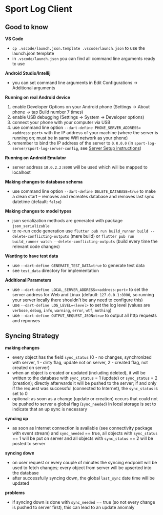 # Sport Log Client

## Good to know

**VS Code**

* `cp .vscode/launch.json.template .vscode/launch.json` to use the launch.json template
* in `.vscode/launch.json` you can find all command line arguments ready to use

**Android Studio/Intellij**

* you can set command line arguments in Edit Configurations &#8594; Additional arguments

**Running on real Android device**

1. enable Developer Options on your Android phone (Settings &#8594; About phone &#8594; tap Build number 7 times)
2. enable USB debugging (Settings &#8594; System &#8594; Developer options)
3. connect your phone with your computer via USB
4. use command line option `--dart-define PHONE_SERVER_ADDRESS=<address:port>` with the IP address of your machine (where the server is running on; must be in same Wifi network as your phone)
5. remember to bind the IP address of the server to `0.0.0.0` (in `sport-log-server/sport-log-server-config`, see [Server Setup instructions](../sport-log-server/README.md))

**Running on Android Emulator**

* server address `10.0.2.2:8000` will be used which will be mapped to localhost

**Making changes to database schema**

* use command line option `--dart-define DELETE_DATABASE=true` to make a clean start – removes and recreates database and removes last sync datetime (default: `false`)

**Making changes to model types**

* json serialization methods are generated with package `json_serializable`
* to re-run code generation use `flutter pub run build_runner build --delete-conflicting-outputs` (mere build) or `flutter pub run build_runner watch --delete-conflicting-outputs` (build every time the relevant code changes)

**Wanting to have test data**

* use `--dart-define GENERATE_TEST_DATA=true` to generate test data
* see `test_data` directory for implementation

**Additional Parameters**

* use `--dart-define LOCAL_SERVER_ADDRESS=<address:port>` to set the server address for Web and Linux (default: `127.0.0.1:8000`, so running your server locally there shouldn't be any need to configure this)
* use `--dart-define LOG_LEVEL=<level>` to set the log level (values are `verbose`, `debug`, `info`, `warning`, `error`, `wtf`, `nothing`)
* use `--dart-define OUTPUT_REQUEST_JSON=true` to output all http requests and reponses

## Syncing Strategy

**making changes**

* every object has the field `sync_status` (0 - no changes, synchronized with server, 1 - dirty flag, update not on server, 2 - created flag, not created on server)
* when an object is created or updated (including deleted), it will be written to the database with `sync_status` = 1 (update) or `sync_status` = 2 (creation); directly afterwards it will be pushed to the server; if and only if the request was successful (connected to Internet), the `sync_status` is set to 0
* optional: as soon as a change (update or creation) occurs that could not be pushed to server a global flag (`sync_needed`) in local storage is set to indicate that an up sync is necessary

**syncing up**

* as soon as Internet connection is available (see connectivity package with event stream) and `sync_needed` == true, all objects with `sync_status` == 1 will be put on server and all objects with `sync_status` == 2 will be posted to server

**syncing down**

* on user request or every couple of minutes the syncing endpoint will be used to fetch changes; every object from server will be upserted into the database
* after successfully syncing down, the global `last_sync` date time will be updated

**problems**

* if syncing down is done with `sync_needed` == true (so not every change is pushed to server first), this can lead to an update anomaly
